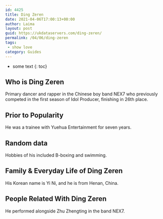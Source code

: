 ```yaml
---
id: 4425
title: Ding Zeren
date: 2021-04-06T17:00:13+00:00
author: Laima
layout: post
guid: https://ukdataservers.com/ding-zeren/
permalink: /04/06/ding-zeren
tags:
 - show love
category: Guides
---
```


* some text
{: toc}


## Who is Ding Zeren
                  
                  
                  
Primary dancer and rapper in the Chinese boy band NEX7 who previously competed in the first season of Idol Producer, finishing in 26th place.
                  
              
            
              
            
                
                
                
## Prior to Popularity
                  
                  
                  
He was a trainee with Yuehua Entertainment for seven years.
                  
              
            
              
            
                
                
                
## Random data
                  
                  
                  
Hobbies of his included B-boxing and swimming.
                  
              
            
              
            
                
                
                
## Family & Everyday Life of Ding Zeren
                  
                  
                  
His Korean name is Yi Ni, and he is from Henan, China.
                  
              
            
              
            
                
                
                
## People Related With Ding Zeren
                  
                  
                  
He performed alongside Zhu Zhengting in the band NEX7.
                  
              
            
              
            
                
              
            
              
              
            
            
              
            
          
          
          